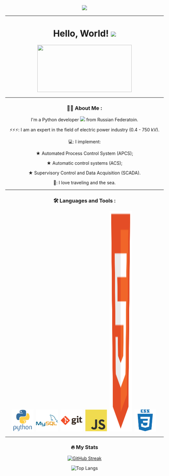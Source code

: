 <div id="header" align="center">
  <img src="https://media3.giphy.com/media/v1.Y2lkPTc5MGI3NjExam5jZ3Rob2lseG44dTlranFlc2hsMXRtdGpjNTV0N2hyMnhveDh4MiZlcD12MV9pbnRlcm5hbF9naWZfYnlfaWQmY3Q9Zw/NBYIO02n8BWtq/giphy.gif" width="250"/>
</div>

---
<h1 id="header" align="center" width="300px" height="150px">
  Hello, World! 
  <img src="https://media.giphy.com/media/hvRJCLFzcasrR4ia7z/giphy.gif" width="30px"/>
</h1>

<div id="header" align="center">
  <img src="https://media.giphy.com/media/dWesBcTLavkZuG35MI/giphy.gif" width="300" height="150"/>
</div>

<div align="center">

 --- 
### :man_technologist: About Me :

I'm a Python developer <img src="https://media.giphy.com/media/WUlplcMpOCEmTGBtBW/giphy.gif" width="30">  from Russian Federatoin.

:zap::zap::zap:: I am an expert in the field of electric power industry (0.4 - 750 kV).

<div>💻: I implement:
 <p> <span class="star">&#x2605;</span> Automated Process Control System (APCS);</p>
 <p> <span class="star">&#x2605;</span> Automatic control systems (ACS);</p>
 <p> <span class="star">&#x2605;</span> Supervisory Control and Data Acquisition (SCADA).</p>
</div>
🦭: I love traveling and the sea.

---
### :hammer_and_wrench: Languages and Tools :
<div id="header" align="center">
  <img src="https://github.com/devicons/devicon/blob/master/icons/python/python-original-wordmark.svg" title="python" alt="python" width="70" height="70"/>&nbsp;
  <img src="https://github.com/devicons/devicon/blob/master/icons/mysql/mysql-original-wordmark.svg" title="MySQL"  alt="MySQL" width="70" height="70"/>&nbsp;
  <img src="https://github.com/devicons/devicon/blob/master/icons/git/git-original-wordmark.svg" title="Git" **alt="Git" width="70" height="70"/>&nbsp;
  <img src="https://github.com/devicons/devicon/blob/master/icons/javascript/javascript-original.svg" title="JavaScript" alt="JavaScript" width="70" height="70"/>&nbsp;
  <img src="https://github.com/devicons/devicon/blob/master/icons/html5/html5-original.svg" title="HTML5" alt="HTML" width="70" height="700"/>&nbsp;
  <img src="https://github.com/devicons/devicon/blob/master/icons/css3/css3-plain-wordmark.svg"  title="CSS3" alt="CSS" width="70" height="70"/>&nbsp;
</div>

---
### :fire: My Stats  
[![GitHub Streak](http://github-readme-streak-stats.herokuapp.com?user=your-github-username&theme=dark&background=000000)](https://git.io/streak-stats)

![Top Langs](https://github-readme-stats.vercel.app/api/top-langs/?username=your-github-username&layout=compact&theme=vision-friendly-dark)
</div>  
  

